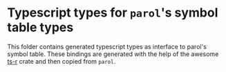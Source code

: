 # Typescript types for `parol`'s symbol table types

This folder contains generated typescript types as interface to parol's symbol table.
These bindings are generated with the help of the awesome
[ts-r](https://github.com/Aleph-Alpha/ts-rs.git) crate and then copied from `parol`.
